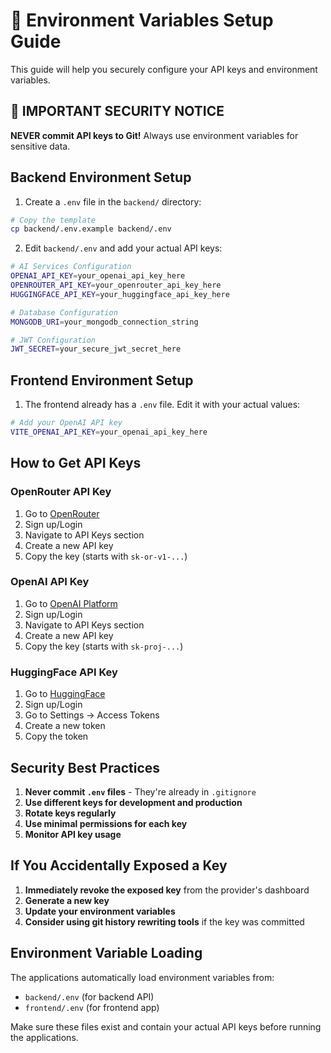 # 🔐 Environment Variables Setup Guide

This guide will help you securely configure your API keys and environment variables.

## 🚨 IMPORTANT SECURITY NOTICE

**NEVER commit API keys to Git!** Always use environment variables for sensitive data.

## Backend Environment Setup

1. Create a `.env` file in the `backend/` directory:

```bash
# Copy the template
cp backend/.env.example backend/.env
```

2. Edit `backend/.env` and add your actual API keys:

```bash
# AI Services Configuration
OPENAI_API_KEY=your_openai_api_key_here
OPENROUTER_API_KEY=your_openrouter_api_key_here
HUGGINGFACE_API_KEY=your_huggingface_api_key_here

# Database Configuration
MONGODB_URI=your_mongodb_connection_string

# JWT Configuration
JWT_SECRET=your_secure_jwt_secret_here
```

## Frontend Environment Setup

1. The frontend already has a `.env` file. Edit it with your actual values:

```bash
# Add your OpenAI API key
VITE_OPENAI_API_KEY=your_openai_api_key_here
```

## How to Get API Keys

### OpenRouter API Key
1. Go to [OpenRouter](https://openrouter.ai/)
2. Sign up/Login
3. Navigate to API Keys section
4. Create a new API key
5. Copy the key (starts with `sk-or-v1-...`)

### OpenAI API Key
1. Go to [OpenAI Platform](https://platform.openai.com/)
2. Sign up/Login
3. Navigate to API Keys section
4. Create a new API key
5. Copy the key (starts with `sk-proj-...`)

### HuggingFace API Key
1. Go to [HuggingFace](https://huggingface.co/)
2. Sign up/Login
3. Go to Settings → Access Tokens
4. Create a new token
5. Copy the token

## Security Best Practices

1. **Never commit `.env` files** - They're already in `.gitignore`
2. **Use different keys for development and production**
3. **Rotate keys regularly**
4. **Use minimal permissions for each key**
5. **Monitor API key usage**

## If You Accidentally Exposed a Key

1. **Immediately revoke the exposed key** from the provider's dashboard
2. **Generate a new key**
3. **Update your environment variables**
4. **Consider using git history rewriting tools** if the key was committed

## Environment Variable Loading

The applications automatically load environment variables from:
- `backend/.env` (for backend API)
- `frontend/.env` (for frontend app)

Make sure these files exist and contain your actual API keys before running the applications.